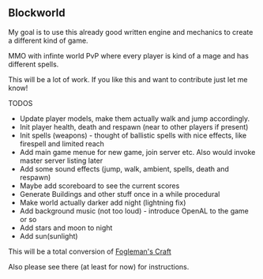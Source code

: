 ## Blockworld

My goal is to use this already good written engine and mechanics to create a different kind of game.

MMO with infinte world PvP where every player is kind of a mage and has different spells.

This will be a lot of work. If you like this and want to contribute just let me know!

TODOS

* Update player models, make them actually walk and jump accordingly.
* Init player health, death and respawn (near to other players if present)
* Init spells (weapons) - thought of ballistic spells with nice effects, like firespell and limited reach
* Add main game menue for new game, join server etc. Also would invoke master server listing later
* Add some sound effects (jump, walk, ambient, spells, death and respawn)
* Maybe add scoreboard to see the current scores
* Generate Buildings and other stuff once in a while procedural
* Make world actually darker add night (lightning fix)
* Add background music (not too loud) - introduce OpenAL to the game or so
* Add stars and moon to night
* Add sun(sunlight)


This will be a total conversion of [Fogleman's Craft](https://github.com/fogleman/Craft) 

Also please see there (at least for now) for instructions.
